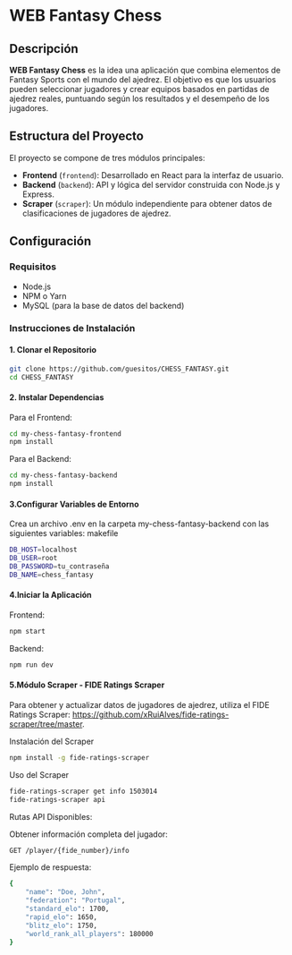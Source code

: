 # WEB Fantasy Chess

## Descripción
**WEB Fantasy Chess** es la idea una aplicación que combina elementos de Fantasy Sports con el mundo del ajedrez. El objetivo es que los usuarios pueden seleccionar jugadores y crear equipos basados en partidas de ajedrez reales, puntuando según los resultados y el desempeño de los jugadores.

## Estructura del Proyecto
El proyecto se compone de tres módulos principales:

- **Frontend** (`frontend`): Desarrollado en React para la interfaz de usuario.
- **Backend** (`backend`): API y lógica del servidor construida con Node.js y Express.
- **Scraper** (`scraper`): Un módulo independiente para obtener datos de clasificaciones de jugadores de ajedrez.

## Configuración

### Requisitos
- Node.js
- NPM o Yarn
- MySQL (para la base de datos del backend)

### Instrucciones de Instalación

#### 1. Clonar el Repositorio
```bash
git clone https://github.com/guesitos/CHESS_FANTASY.git
cd CHESS_FANTASY
```
#### 2. Instalar Dependencias
Para el Frontend:
```bash
cd my-chess-fantasy-frontend
npm install
```
Para el Backend:
```bash
cd my-chess-fantasy-backend
npm install
```
#### 3.Configurar Variables de Entorno
Crea un archivo .env en la carpeta my-chess-fantasy-backend con las siguientes variables:
makefile
```bash
DB_HOST=localhost
DB_USER=root
DB_PASSWORD=tu_contraseña
DB_NAME=chess_fantasy
```

#### 4.Iniciar la Aplicación
Frontend:
```bash
npm start
```
Backend:
```bash
npm run dev
```

#### 5.Módulo Scraper - FIDE Ratings Scraper
Para obtener y actualizar datos de jugadores de ajedrez, utiliza el FIDE Ratings Scraper: https://github.com/xRuiAlves/fide-ratings-scraper/tree/master.

Instalación del Scraper
```bash
npm install -g fide-ratings-scraper
```
Uso del Scraper
```bash
fide-ratings-scraper get info 1503014
fide-ratings-scraper api
```

Rutas API Disponibles:

Obtener información completa del jugador:
```bash
GET /player/{fide_number}/info
```
Ejemplo de respuesta:
```bash
{
    "name": "Doe, John",
    "federation": "Portugal",
    "standard_elo": 1700,
    "rapid_elo": 1650,
    "blitz_elo": 1750,
    "world_rank_all_players": 180000
}
```
